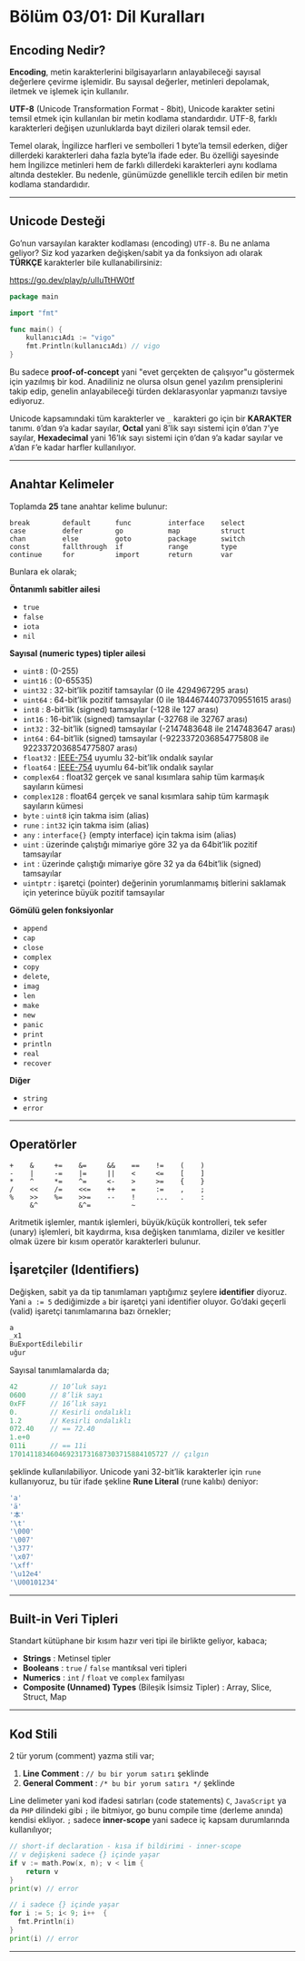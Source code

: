 # Bölüm 03/01: Dil Kuralları

## Encoding Nedir?

**Encoding**, metin karakterlerini bilgisayarların anlayabileceği sayısal
değerlere çevirme işlemidir. Bu sayısal değerler, metinleri depolamak, iletmek
ve işlemek için kullanılır.

**UTF-8** (Unicode Transformation Format - 8bit), Unicode karakter setini
temsil etmek için kullanılan bir metin kodlama standardıdır. UTF-8, farklı
karakterleri değişen uzunluklarda bayt dizileri olarak temsil eder.

Temel olarak, İngilizce harfleri ve sembolleri 1 byte’la temsil ederken, diğer
dillerdeki karakterleri daha fazla byte’la ifade eder. Bu özelliği sayesinde
hem İngilizce metinleri hem de farklı dillerdeki karakterleri aynı kodlama
altında destekler. Bu nedenle, günümüzde genellikle tercih edilen bir metin
kodlama standardıdır.

---

## Unicode Desteği

Go’nun varsayılan karakter kodlaması (encoding) `UTF-8`. Bu ne anlama geliyor?
Siz kod yazarken değişken/sabit ya da fonksiyon adı olarak **TÜRKÇE** karakterler
bile kullanabilirsiniz:

https://go.dev/play/p/ulIuTtHW0tf

```go
package main

import "fmt"

func main() {
	kullanıcıAdı := "vigo"
	fmt.Println(kullanıcıAdı) // vigo
}
```

Bu sadece **proof-of-concept** yani "evet gerçekten de çalışıyor"u göstermek
için yazılmış bir kod. Anadiliniz ne olursa olsun genel yazılım prensiplerini
takip edip, genelin anlayabileceği türden deklarasyonlar yapmanızı tavsiye
ediyoruz.

Unicode kapsamındaki tüm karakterler ve `_` karakteri go için bir **KARAKTER**
tanımı. `0`’dan `9`’a kadar sayılar, **Octal** yani 8’lik sayı sistemi için
`0`’dan `7`’ye sayılar, **Hexadecimal** yani 16’lık sayı sistemi için `0`’dan
`9`’a kadar sayılar ve `A`’dan `F`’e kadar harfler kullanılıyor.

---

## Anahtar Kelimeler

Toplamda **25** tane anahtar kelime bulunur:

    break        default      func         interface    select
    case         defer        go           map          struct
    chan         else         goto         package      switch
    const        fallthrough  if           range        type
    continue     for          import       return       var

Bunlara ek olarak;

**Öntanımlı sabitler ailesi**  

- `true`
- `false`
- `iota`
- `nil`


**Sayısal (numeric types) tipler ailesi**  

- `uint8` : (0-255)
- `uint16` : (0-65535)
- `uint32` : 32-bit’lik pozitif tamsayılar (0 ile 4294967295 arası)
- `uint64` : 64-bit’lik pozitif tamsayılar (0 ile 18446744073709551615 arası)
- `int8` : 8-bit’lik (signed) tamsayılar (-128 ile 127 arası)
- `int16` : 16-bit’lik (signed) tamsayılar (-32768 ile 32767 arası)
- `int32` : 32-bit’lik (signed) tamsayılar (-2147483648 ile 2147483647 arası)
- `int64` : 64-bit’lik (signed) tamsayılar (-9223372036854775808 ile 9223372036854775807 arası)
- `float32` : [IEEE-754][01] uyumlu 32-bit’lik ondalık sayılar
- `float64` : [IEEE-754][01] uyumlu 64-bit’lik ondalık sayılar
- `complex64` : float32 gerçek ve sanal kısımlara sahip tüm karmaşık sayıların kümesi
- `complex128` : float64 gerçek ve sanal kısımlara sahip tüm karmaşık sayıların kümesi
- `byte` : `uint8` için takma isim (alias)
- `rune` : `int32` için takma isim (alias)
- `any` : `interface{}` (empty interface) için takma isim (alias)
- `uint` : üzerinde çalıştığı mimariye göre 32 ya da 64bit’lik pozitif tamsayılar
- `int` : üzerinde çalıştığı mimariye göre 32 ya da 64bit’lik (signed) tamsayılar
- `uintptr` : işaretçi (pointer) değerinin yorumlanmamış bitlerini saklamak için yeterince büyük pozitif tamsayılar


**Gömülü gelen fonksiyonlar**  

- `append`
- `cap`
- `close`
- `complex`
- `copy`
- `delete`, 
- `imag`
- `len`
- `make`
- `new`
- `panic`
- `print`
- `println`
- `real`
- `recover`

**Diğer**  

- `string`
- `error`

---

## Operatörler

    +    &     +=    &=     &&    ==    !=    (    )
    -    |     -=    |=     ||    <     <=    [    ]
    *    ^     *=    ^=     <-    >     >=    {    }
    /    <<    /=    <<=    ++    =     :=    ,    ;
    %    >>    %=    >>=    --    !     ...   .    :
         &^          &^=          ~

Aritmetik işlemler, mantık işlemleri, büyük/küçük kontrolleri, tek sefer
(unary) işlemleri, bit kaydırma, kısa değişken tanımlama, diziler ve kesitler
olmak üzere bir kısım operatör karakterleri bulunur.

## İşaretçiler (Identifiers)

Değişken, sabit ya da tip tanımlamarı yaptığımız şeylere **identifier**
diyoruz. Yani `a := 5` dediğimizde `a` bir işaretçi yani identifier oluyor.
Go’daki geçerli (valid) işaretçi tanımlamarına bazı örnekler;

```go
a 
_x1
BuExportEdilebilir
uğur
```

Sayısal tanımlamalarda da;

```go
42        // 10’luk sayı
0600      // 8’lik sayı
0xFF      // 16’lık sayı
0.        // Kesirli ondalıklı
1.2       // Kesirli ondalıklı
072.40    // == 72.40
1.e+0
011i      // == 11i
170141183460469231731687303715884105727 // çılgın
```

şeklinde kullanılabiliyor. Unicode yani 32-bit’lik karakterler için `rune`
kullanıyoruz, bu tür ifade şekline **Rune Literal** (rune kalıbı) deniyor:

```go
'a'
'ä'
'本'
'\t'
'\000'
'\007'
'\377'
'\x07'
'\xff'
'\u12e4'
'\U00101234'
```

---

## Built-in Veri Tipleri

Standart kütüphane bir kısım hazır veri tipi ile birlikte geliyor, kabaca;

- **Strings** : Metinsel tipler
- **Booleans** : `true` / `false` mantıksal veri tipleri
- **Numerics** : `int` / `float` ve `complex` familyası
- **Composite (Unnamed) Types** (Bileşik İsimsiz Tipler) : Array, Slice, Struct, Map

---

## Kod Stili

2 tür yorum (comment) yazma stili var;

1. **Line Comment** : `// bu bir yorum satırı` şeklinde
1. **General Comment** : `/* bu bir yorum satırı */` şeklinde

Line delimeter yani kod ifadesi satırları (code statements) `C`, `JavaScript`
ya da `PHP` dilindeki gibi `;` ile bitmiyor, go bunu compile time (derleme
anında) kendisi ekliyor. `;` sadece **inner-scope** yani sadece iç kapsam
durumlarında kullanılıyor;

```go
// short-if declaration - kısa if bildirimi - inner-scope
// v değişkeni sadece {} içinde yaşar
if v := math.Pow(x, n); v < lim {
	return v
}
print(v) // error

// i sadece {} içinde yaşar
for i := 5; i< 9; i++  {
  fmt.Println(i)
}
print(i) // error
```


---

[01]: https://en.wikipedia.org/wiki/IEEE_754